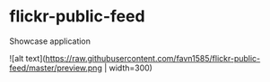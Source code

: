 # flickr-public-feed
Showcase application

![alt text](https://raw.githubusercontent.com/favn1585/flickr-public-feed/master/preview.png | width=300)
